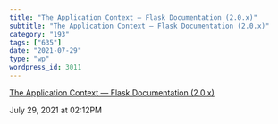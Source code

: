 ```yaml
---
title: "The Application Context — Flask Documentation (2.0.x)"
subtitle: "The Application Context — Flask Documentation (2.0.x)"
category: "193"
tags: ["635"]
date: "2021-07-29"
type: "wp"
wordpress_id: 3011
---
```

[ The Application Context — Flask Documentation (2.0.x)](https://flask.palletsprojects.com/en/2.0.x/appcontext/)
 
July 29, 2021 at 02:12PM